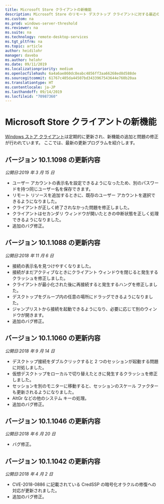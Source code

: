 ```yaml
---
title: Microsoft Store クライアントの新機能
description: Microsoft Store のリモート デスクトップ クライアントに対する最近の変更について説明します
ms.custom: na
ms.prod: windows-server-threshold
ms.reviewer: na
ms.suite: na
ms.technology: remote-desktop-services
ms.tgt_pltfrm: na
ms.topic: article
author: heidilohr
manager: daveba
ms.author: helohr
ms.date: 09/11/2019
ms.localizationpriority: medium
ms.openlocfilehash: 6a4a6ae860dc8eabc4856ff3aa66268ed8d588de
ms.sourcegitcommit: 61767c405da44507bd3433967543644e760b20aa
ms.translationtype: HT
ms.contentlocale: ja-JP
ms.lasthandoff: 09/14/2019
ms.locfileid: "70987360"
---
```

# <a name="whats-new-in-the-windows-store-client"></a>Microsoft Store クライアントの新機能

[Windows ストア クライアント](windows.md)は定期的に更新され、新機能の追加と問題の修正が行われています。 ここでは、最新の更新プログラムを紹介します。

## <a name="updates-for-version-1011098"></a>バージョン 10.1.1098 の更新内容

*公開日:2019 年 3 月 15 日*

- ユーザー アカウントの表示名を設定できるようになったため、別のパスワードを持つ同じユーザー名を保存できます。
- リモート リソースを追加するときに、既存のユーザー アカウントを選択できるようになりました。
- クライアントが正しく終了されなかった問題を修正しました。
- クライアントはセカンダリ ウィンドウが開いたときの中断状態を正しく処理できるようになりました。
- 追加のバグ修正。

## <a name="updates-for-version-1011088"></a>バージョン 10.1.1088 の更新内容

*公開日:2018 年 11 月 6 日*

- 接続の表示名を見つけやすくなりました。
- 接続がまだアクティブなときにクライアント ウィンドウを閉じると発生するクラッシュを修正しました。
- クライアントが最小化された後に再接続すると発生するハングを修正しました。
- デスクトップをグループ内の任意の場所にドラッグできるようになりました。
- ジャンプリストから接続を起動できるようになり、必要に応じて別のウィンドウが開きます。
- 追加のバグ修正。

## <a name="updates-for-version-1011060"></a>バージョン 10.1.1060 の更新内容

*公開日:2018 年 9 月 14 日*

- デスクトップ接続をダブルクリックすると 2 つのセッションが起動する問題に対処しました。
- 仮想デスクトップをローカルで切り替えたときに発生するクラッシュを修正しました。
- セッションを別のモニターに移動すると、セッションのスケール ファクターも更新されるようになりました。
- AltGr などの他のシステム キーの処理。
- 追加のバグ修正。

## <a name="updates-for-version-1011046"></a>バージョン 10.1.1046 の更新内容

*公開日:2018 年 6 月 20 日*

- バグ修正。

## <a name="updates-for-version-1011042"></a>バージョン 10.1.1042 の更新内容

*公開日:2018 年 4 月 2 日*

- CVE-2018-0886 に記載されている CredSSP の暗号化オラクルの修復への対応が更新されました。
- 追加のバグ修正。
